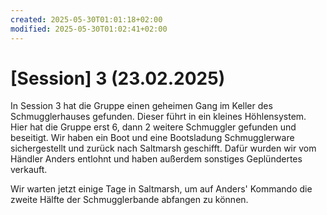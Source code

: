 ```yaml
---
created: 2025-05-30T01:01:18+02:00
modified: 2025-05-30T01:02:41+02:00
---
```


# [Session] 3 (23.02.2025)

In Session 3 hat die Gruppe einen geheimen Gang im Keller des Schmugglerhauses gefunden. Dieser führt in ein kleines Höhlensystem. Hier hat die Gruppe erst 6, dann 2 weitere Schmuggler gefunden und beseitigt. Wir haben ein Boot und eine Bootsladung Schmugglerware sichergestellt und zurück nach Saltmarsh geschifft. Dafür wurden wir vom Händler Anders entlohnt und haben außerdem sonstiges Geplündertes verkauft.

Wir warten jetzt einige Tage in Saltmarsh, um auf Anders' Kommando die zweite Hälfte der Schmugglerbande abfangen zu können.
